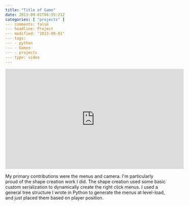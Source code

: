 ```yaml
---
title: "Title of Game"
date: 2013-09-01T06:55:21Z
categories: [ "projects" ] 
--- comments: false
--- headline: Project
--- modified: "2013-09-01"
--- tags:
--- - python
--- - Games
--- - projects
--- type: video
---
```


<iframe width="560" height="315" src="https://www.youtube.com/embed/w-jULUaIg7c?controls=0" frameborder="0" allowfullscreen></iframe>

My primary contributions were the menus and camera. I'm particularly proud of the shape creation work I did. The shape creation used some basic custom serialization to dynamically create the right click menus. I used a general tree structure I wrote in Python to generate the menus at level-load, and just placed them based on player position.
